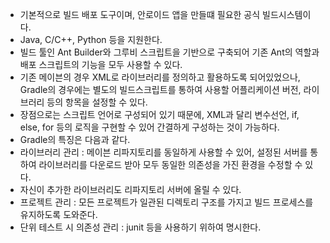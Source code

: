 - 기본적으로 빌드 배포 도구이며, 안로이드 앱을 만들떄 필요한 공식 빌드시스템이다.
- Java, C/C++, Python 등을 지원한다.
- 빌드 툴인 Ant Builder와 그루비 스크립트을 기반으로 구축되어 기존 Ant의 역할과 배포 스크립트의 기능을 모두 사용할 수 있다.
- 기존 메이븐의 경우 XML로 라이브러리를 정의하고 활용하도록 되어있었으나, Gradle의 경우에는 별도의 빌드스크립트를 통하여 사용할 어플리케이션 버전, 라이브러리 등의 항목을 설정할 수 있다.
- 장점으로는 스크립트 언어로 구성되어 있기 때문에, XML과 달리 변수선언, if, else, for 등의 로직을 구현할 수 있어 간결하게 구성하는 것이 가능하다.
- Gradle의 특징은 다음과 같다.
- 라이브러리 관리 : 메이븐 리파지토리를 동일하게 사용할 수 있어, 설정된 서버를 통하여 라이브러리를 다운로드 받아 모두 동일한 의존성을 가진 환경을 수정할 수 있다.
- 자신이 추가한 라이브러리도 리파지토리 서버에 올릴 수 있다.
- 프로젝트 관리 : 모든 프로젝트가 일관된 디렉토리 구조를 가지고 빌드 프로세스를 유지하도록 도와준다.
- 단위 테스트 시 의존성 관리 : junit 등을 사용하기 위하여 명시한다.

